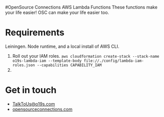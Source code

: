 #OpenSource Connections AWS Lambda Functions
These functions make your life easier!  OSC can make your life easier too.

# Requirements
Leiningen. Node runtime, and a local install of AWS CLI.
  
 1. Roll out your IAM roles. `aws cloudformation create-stack --stack-name o19s-lambda-iam --template-body file://./config/lambda-iam-roles.json --capabilities CAPABILITY_IAM`
 1. 

# Get in touch
 * [TalkToUs@o19s.com](mailto:TalkToUs@o19s.com)
 * [opensourceconnections.com](http://opensourceconnections.com/)
